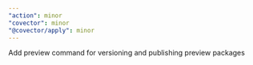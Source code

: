```yaml
---
"action": minor
"covector": minor
"@covector/apply": minor
---
```


Add preview command for versioning and publishing preview packages
